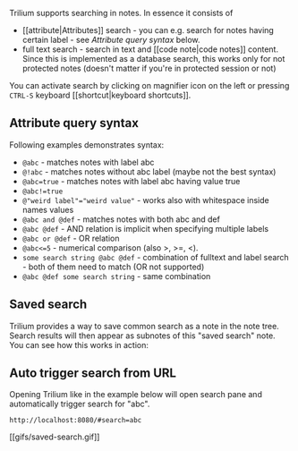 Trilium supports searching in notes. In essence it consists of

* [[attribute|Attributes]] search - you can e.g. search for notes having certain label - see *Attribute query syntax* below.
* full text search - search in text and [[code note|code notes]] content. Since this is implemented as a database search, this works only for not protected notes (doesn't matter if you're in protected session or not)

You can activate search by clicking on magnifier icon on the left or pressing `CTRL-S` keyboard [[shortcut|keyboard shortcuts]].

## Attribute query syntax

Following examples demonstrates syntax:

* ```@abc``` - matches notes with label abc
* ```@!abc``` - matches notes without abc label (maybe not the best syntax)
* ```@abc=true``` - matches notes with label abc having value true
* ```@abc!=true```
* ```@"weird label"="weird value"``` - works also with whitespace inside names values
* ```@abc and @def``` - matches notes with both abc and def
* ```@abc @def``` - AND relation is implicit when specifying multiple labels
* ```@abc or @def``` - OR relation
* ```@abc<=5``` - numerical comparison (also >, >=, <).
* ```some search string @abc @def``` - combination of fulltext and label search - both of them need to match (OR not supported)
* ```@abc @def some search string``` - same combination

## Saved search

Trilium provides a way to save common search as a note in the note tree. Search results will then appear as subnotes of this "saved search" note. You can see how this works in action:

## Auto trigger search from URL

Opening Trilium like in the example below will open search pane and automatically trigger search for "abc".

```
http://localhost:8080/#search=abc
```

[[gifs/saved-search.gif]]